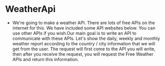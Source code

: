 # WeatherApi
- We're going to make a weather API. There are lots of free APIs on the internet for this. We have included some API websites below. You can use other APIs if you wish.Our main goal is to write an API to communicate with these APIs. Let's show the daily, weekly and monthly weather report according to the country / city information that we will get from the user.
The request will first come to the API you will write, then after you receive the request, you will request the Free Weather APIs and return this information.
